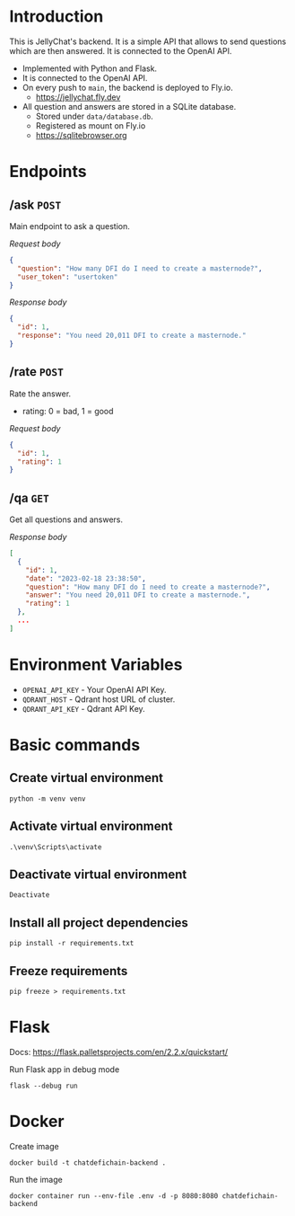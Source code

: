 # Introduction

This is JellyChat's backend. It is a simple API that allows to send questions which are then answered. It is connected to the OpenAI API.

- Implemented with Python and Flask.
- It is connected to the OpenAI API.
- On every push to `main`, the backend is deployed to Fly.io.
  - https://jellychat.fly.dev
- All question and answers are stored in a SQLite database.
  - Stored under `data/database.db`.
  - Registered as mount on Fly.io
  - https://sqlitebrowser.org

# Endpoints

## /ask `POST`

Main endpoint to ask a question.

_Request body_

```json
{
  "question": "How many DFI do I need to create a masternode?",
  "user_token": "usertoken"
}
```

_Response body_

```json
{
  "id": 1,
  "response": "You need 20,011 DFI to create a masternode."
}
```

## /rate `POST`

Rate the answer.

- rating: 0 = bad, 1 = good

_Request body_

```json
{
  "id": 1,
  "rating": 1
}
```

## /qa `GET`

Get all questions and answers.

_Response body_

```json
[
  {
    "id": 1,
    "date": "2023-02-18 23:38:50",
    "question": "How many DFI do I need to create a masternode?",
    "answer": "You need 20,011 DFI to create a masternode.",
    "rating": 1
  },
  ...
]
```

# Environment Variables

- `OPENAI_API_KEY` - Your OpenAI API Key.
- `QDRANT_HOST` - Qdrant host URL of cluster.
- `QDRANT_API_KEY` - Qdrant API Key.

# Basic commands

## Create virtual environment

```
python -m venv venv
```

## Activate virtual environment

```
.\venv\Scripts\activate
```

## Deactivate virtual environment

```
Deactivate
```

## Install all project dependencies

```
pip install -r requirements.txt
```

## Freeze requirements

```
pip freeze > requirements.txt
```

# Flask

Docs: https://flask.palletsprojects.com/en/2.2.x/quickstart/

Run Flask app in debug mode

```
flask --debug run
```

# Docker

Create image

```
docker build -t chatdefichain-backend .
```

Run the image

```
docker container run --env-file .env -d -p 8080:8080 chatdefichain-backend
```
